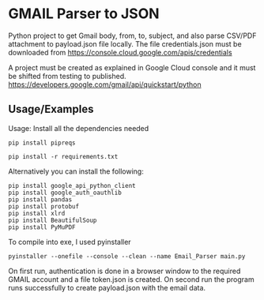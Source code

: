 
# GMAIL Parser to JSON

Python project to get Gmail body, from, to, subject, and also parse CSV/PDF attachment to payload.json file locally.
The file credentials.json must be downloaded from https://console.cloud.google.com/apis/credentials


A project must be created as explained in Google Cloud console and it must be shifted from testing to published.
https://developers.google.com/gmail/api/quickstart/python

## Usage/Examples

Usage:
Install all the dependencies needed


```
pip install pipreqs

pip install -r requirements.txt
```

Alternatively you can install the following:
```
pip install google_api_python_client
pip install google_auth_oauthlib
pip install pandas
pip install protobuf
pip install xlrd
pip install BeautifulSoup
pip install PyMuPDF
```

To compile into exe, I used pyinstaller
```
pyinstaller --onefile --console --clean --name Email_Parser main.py
```

On first run, authentication is done in a browser window to the required GMAIL account and a file token.json is created. On second run the program runs successfully to create payload.json with the email data.

